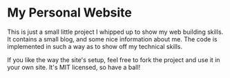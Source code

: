 # My Personal Website

This is just a small little project I whipped up to show my web building skills. It contains a small blog, and some nice
information about me. The code is implemented in such a way as to show off my technical skills.

If you like the way the site's setup, feel free to fork the project and use it in your own site. It's MIT licensed, so
have a ball!

